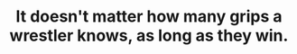 ---
title: It doesn't matter how many grips a wrestler knows, as long as they win.
tags: stoicism
---